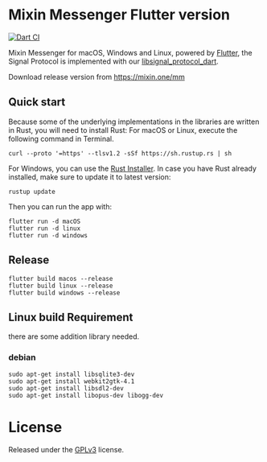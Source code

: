 # Mixin Messenger Flutter version

[![Dart CI](https://github.com/MixinNetwork/flutter-app/workflows/Dart%20CI/badge.svg)](https://github.com/MixinNetwork/flutter-app/actions)

Mixin Messenger for macOS, Windows and Linux, powered by [Flutter](https://flutter.dev/), the Signal Protocol is implemented with our [libsignal_protocol_dart](https://github.com/MixinNetwork/libsignal_protocol_dart).

Download release version from https://mixin.one/mm

## Quick start

Because some of the underlying implementations in the libraries are written in Rust, you will need to install Rust:
For macOS or Linux, execute the following command in Terminal.

```shell
curl --proto '=https' --tlsv1.2 -sSf https://sh.rustup.rs | sh
```

For Windows, you can use the [Rust Installer](https://static.rust-lang.org/rustup/dist/x86_64-pc-windows-msvc/rustup-init.exe).
In case you have Rust already installed, make sure to update it to latest version:

```shell
rustup update
```

Then you can run the app with:

```
flutter run -d macOS
flutter run -d linux
flutter run -d windows
```

## Release

```
flutter build macos --release
flutter build linux --release
flutter build windows --release
```

## Linux build Requirement

there are some addition library needed.

### debian

```shell
sudo apt-get install libsqlite3-dev
sudo apt-get install webkit2gtk-4.1
sudo apt-get install libsdl2-dev
sudo apt-get install libopus-dev libogg-dev
```


# License

Released under the [GPLv3](https://github.com/MixinNetwork/flutter-app/blob/master/LICENSE) license.


